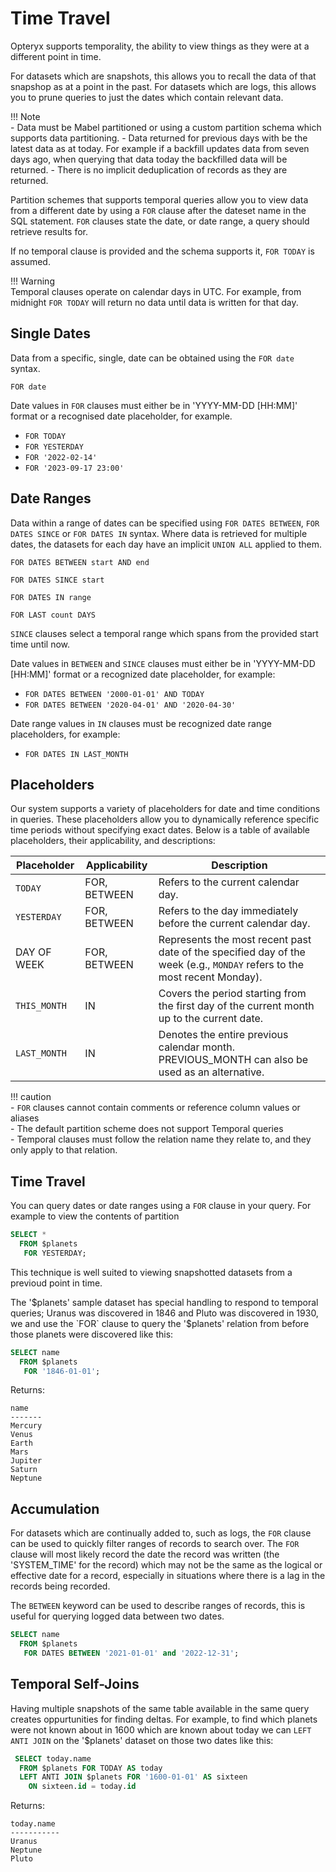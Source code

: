# Time Travel

Opteryx supports temporality, the ability to view things as they were at a different point in time.

For datasets which are snapshots, this allows you to recall the data of that snapshop as at a point in the past. For datasets which are logs, this allows you to prune queries to just the dates which contain relevant data.

!!! Note  
    - Data must be Mabel partitioned or using a custom partition schema which supports data partitioning.
    - Data returned for previous days with be the latest data as at today. For example if a backfill updates data from seven days ago, when querying that data today the backfilled data will be returned.
    - There is no implicit deduplication of records as they are returned.

Partition schemes that supports temporal queries allow you to view data from a different date by using a `FOR` clause after the dateset name in the SQL statement. `FOR` clauses state the date, or date range, a query should retrieve results for.
  
If no temporal clause is provided and the schema supports it, `FOR TODAY` is assumed.

!!! Warning     
    Temporal clauses operate on calendar days in UTC. For example, from midnight `FOR TODAY` will return no data until data is written for that day.

## Single Dates

Data from a specific, single, date can be obtained using the `FOR date` syntax. 

~~~
FOR date
~~~

Date values in `FOR` clauses must either be in 'YYYY-MM-DD [HH:MM]' format or a recognised date placeholder, for example.

- `FOR TODAY`
- `FOR YESTERDAY`
- `FOR '2022-02-14'`
- `FOR '2023-09-17 23:00'`

## Date Ranges

Data within a range of dates can be specified using `FOR DATES BETWEEN`, `FOR DATES SINCE` or `FOR DATES IN` syntax. Where data is retrieved for multiple dates, the datasets for each day have an implicit `UNION ALL` applied to them.

~~~
FOR DATES BETWEEN start AND end
~~~
~~~
FOR DATES SINCE start
~~~
~~~
FOR DATES IN range
~~~
~~~
FOR LAST count DAYS
~~~

`SINCE` clauses select a temporal range which spans from the provided start time until now.

Date values in `BETWEEN` and `SINCE` clauses must either be in 'YYYY-MM-DD [HH:MM]' format or a recognized date placeholder, for example:

- `FOR DATES BETWEEN '2000-01-01' AND TODAY`
- `FOR DATES BETWEEN '2020-04-01' AND '2020-04-30'`

Date range values in `IN` clauses must be recognized date range placeholders, for example:

- `FOR DATES IN LAST_MONTH`

## Placeholders

Our system supports a variety of placeholders for date and time conditions in queries. These placeholders allow you to dynamically reference specific time periods without specifying exact dates. Below is a table of available placeholders, their applicability, and descriptions:

Placeholder  | Applicability   | Description
------------ | --------------- | ------------
`TODAY`      | FOR, BETWEEN    | Refers to the current calendar day.
`YESTERDAY`  | FOR, BETWEEN    | Refers to the day immediately before the current calendar day.
DAY OF WEEK  | FOR, BETWEEN    | Represents the most recent past date of the specified day of the week (e.g., `MONDAY` refers to the most recent Monday).
`THIS_MONTH` | IN              | Covers the period starting from the first day of the current month up to the current date.
`LAST_MONTH` | IN              | Denotes the entire previous calendar month. PREVIOUS_MONTH can also be used as an alternative.

!!! caution  
    - `FOR` clauses cannot contain comments or reference column values or aliases  
    - The default partition scheme does not support Temporal queries  
    - Temporal clauses must follow the relation name they relate to, and they only apply to that relation.

## Time Travel

You can query dates or date ranges using a `FOR` clause in your query. For example to view the contents of partition

~~~sql
SELECT *
  FROM $planets
   FOR YESTERDAY;
~~~

This technique is well suited to viewing snapshotted datasets from a previoud point in time. 

The '$planets' sample dataset has special handling to respond to temporal queries; Uranus was discovered in 1846 and Pluto was discovered in 1930, we and use the `FOR` clause to query the '$planets' relation from before those planets were discovered like this:

~~~sql
SELECT name
  FROM $planets
   FOR '1846-01-01';
~~~

Returns:

~~~
name
-------
Mercury
Venus
Earth
Mars
Jupiter
Saturn
Neptune
~~~

## Accumulation

For datasets which are continually added to, such as logs, the `FOR` clause can be used to quickly filter ranges of records to search over. The `FOR` clause will most likely record the date the record was written (the 'SYSTEM_TIME' for the record) which may not be the same as the logical or effective date for a record, especially in situations where there is a lag in the records being recorded.

The `BETWEEN` keyword can be used to describe ranges of records, this is useful for querying logged data between two dates.

~~~sql
SELECT name
  FROM $planets
   FOR DATES BETWEEN '2021-01-01' and '2022-12-31';
~~~

## Temporal Self-Joins

Having multiple snapshots of the same table available in the same query creates oppurtunities for finding deltas. For example, to find which planets were not known about in 1600 which are known about today we can `LEFT ANTI JOIN` on the '$planets' dataset on those two dates like this:

~~~sql
 SELECT today.name
  FROM $planets FOR TODAY AS today
  LEFT ANTI JOIN $planets FOR '1600-01-01' AS sixteen
    ON sixteen.id = today.id
~~~

Returns:
~~~
today.name
-----------
Uranus
Neptune
Pluto
~~~